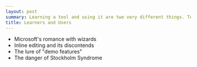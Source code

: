 ```yaml
---
layout: post
summary: Learning a tool and using it are two very different things. Testing how users do one, but applying the lessons to the other, is a dangerous mistake. 
title: Learners and Users
---
```


* Microsoft's romance with wizards
* Inline editing and its discontends
* The lure of "demo features"
* The danger of Stockholm Syndrome